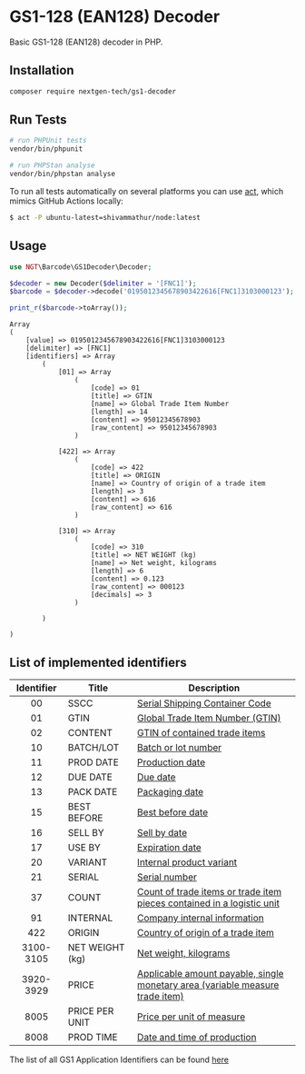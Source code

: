 # GS1-128 (EAN128) Decoder

Basic GS1-128 (EAN128) decoder in PHP.

## Installation

```sh
composer require nextgen-tech/gs1-decoder
```

## Run Tests

```bash
# run PHPUnit tests
vendor/bin/phpunit

# run PHPStan analyse
vendor/bin/phpstan analyse
```

To run all tests automatically on several platforms you can use [act][act], which mimics GitHub Actions locally:

```bash
$ act -P ubuntu-latest=shivammathur/node:latest
```

## Usage

```php
use NGT\Barcode\GS1Decoder\Decoder;

$decoder = new Decoder($delimiter = '[FNC1]');
$barcode = $decoder->decode('0195012345678903422616[FNC1]3103000123');

print_r($barcode->toArray());
```

```
Array
(
    [value] => 0195012345678903422616[FNC1]3103000123
    [delimiter] => [FNC1]
    [identifiers] => Array
        (
            [01] => Array
                (
                    [code] => 01
                    [title] => GTIN
                    [name] => Global Trade Item Number
                    [length] => 14
                    [content] => 95012345678903
                    [raw_content] => 95012345678903
                )

            [422] => Array
                (
                    [code] => 422
                    [title] => ORIGIN
                    [name] => Country of origin of a trade item
                    [length] => 3
                    [content] => 616
                    [raw_content] => 616
                )

            [310] => Array
                (
                    [code] => 310
                    [title] => NET WEIGHT (kg)
                    [name] => Net weight, kilograms
                    [length] => 6
                    [content] => 0.123
                    [raw_content] => 000123
                    [decimals] => 3
                )

        )

)

```

## List of implemented identifiers

| Identifier|      Title      | Description                                                                              |
|:---------:|-----------------|------------------------------------------------------------------------------------------|
|     00    |       SSCC      | [Serial Shipping Container Code][AI-00]                                                  |
|     01    |       GTIN      | [Global Trade Item Number (GTIN)][AI-01]                                                 |
|     02    |     CONTENT     | [GTIN of contained trade items][AI-02]                                                   |
|     10    |    BATCH/LOT    | [Batch or lot number][AI-10]                                                             |
|     11    |    PROD DATE    | [Production date][AI-11]                                                                 |
|     12    |     DUE DATE    | [Due date][AI-12]                                                                        |
|     13    |    PACK DATE    | [Packaging date][AI-13]                                                                  |
|     15    |   BEST BEFORE   | [Best before date][AI-15]                                                                |
|     16    |     SELL BY     | [Sell by date][AI-16]                                                                    |
|     17    |      USE BY     | [Expiration date][AI-17]                                                                 |
|     20    |     VARIANT     | [Internal product variant][AI-20]                                                        |
|     21    |      SERIAL     | [Serial number][AI-21]                                                                   |
|     37    |      COUNT      | [Count of trade items or trade item pieces contained in a logistic unit][AI-37]          |
|     91    |     INTERNAL    | [Company internal information][AI-91]                                                    |
|    422    |      ORIGIN     | [Country of origin of a trade item][AI-422]                                              |
| 3100-3105 | NET WEIGHT (kg) | [Net weight, kilograms][AI-3100]                                                         |
| 3920-3929 |      PRICE      | [Applicable amount payable, single monetary area (variable measure trade item)][AI-3920] |
|    8005   |  PRICE PER UNIT | [Price per unit of measure][AI-8005]                                                     |
|    8008   |    PROD TIME    | [Date and time of production][AI-8008]                                                   |

The list of all GS1 Application Identifiers can be found [here](https://www.gs1.org/standards/barcodes/application-identifiers)

[act]: https://github.com/nektos/act
[AI-00]: https://www.gs1.org/standards/barcodes/application-identifiers/00?lang=en
[AI-01]: https://www.gs1.org/standards/barcodes/application-identifiers/01?lang=en
[AI-02]: https://www.gs1.org/standards/barcodes/application-identifiers/02?lang=en
[AI-10]: https://www.gs1.org/standards/barcodes/application-identifiers/10?lang=en
[AI-11]: https://www.gs1.org/standards/barcodes/application-identifiers/11?lang=en
[AI-12]: https://www.gs1.org/standards/barcodes/application-identifiers/12?lang=en
[AI-13]: https://www.gs1.org/standards/barcodes/application-identifiers/13?lang=en
[AI-15]: https://www.gs1.org/standards/barcodes/application-identifiers/15?lang=en
[AI-16]: https://www.gs1.org/standards/barcodes/application-identifiers/16?lang=en
[AI-17]: https://www.gs1.org/standards/barcodes/application-identifiers/17?lang=en
[AI-20]: https://www.gs1.org/standards/barcodes/application-identifiers/20?lang=en
[AI-21]: https://www.gs1.org/standards/barcodes/application-identifiers/21?lang=en
[AI-37]: https://www.gs1.org/standards/barcodes/application-identifiers/37?lang=en
[AI-91]: https://www.gs1.org/standards/barcodes/application-identifiers/91?lang=en
[AI-422]: https://www.gs1.org/standards/barcodes/application-identifiers/422?lang=en
[AI-3100]: https://www.gs1.org/standards/barcodes/application-identifiers/3100?lang=en
[AI-3920]: https://www.gs1.org/standards/barcodes/application-identifiers/3920?lang=en
[AI-8005]: https://www.gs1.org/standards/barcodes/application-identifiers/8005?lang=en
[AI-8008]: https://www.gs1.org/standards/barcodes/application-identifiers/8008?lang=en
